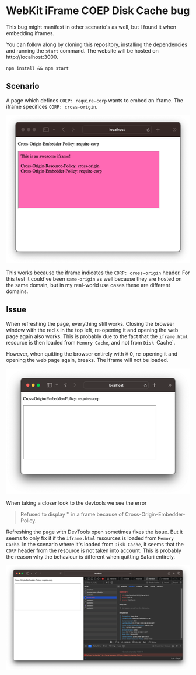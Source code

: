 # WebKit iFrame COEP Disk Cache bug

This bug might manifest in other scenario's as well, but I found it when embedding iframes.

You can follow along by cloning this repository, installing the dependencies and running the `start` command. The website will be hosted on http://localhost:3000.

```
npm install && npm start
```

## Scenario

A page which defines `COEP: require-corp` wants to embed an iframe. The iframe specifices `CORP: cross-origin`.

![Screenshot showing the embedded iframe](./media/screen1.png)

This works because the iframe indicates the `CORP: cross-origin` header. For this test it could've been `same-origin` as well because they are hosted on the same domain, but in my real-world use cases these are different domains.

## Issue

When refreshing the page, everything still works. Closing the browser window with the red `X` in the top left, re-opening it and opening the web page again also works. This is probably due to the fact that the `iframe.html` resource is then loaded from `Memory Cache`, and not from `Disk `Cache`.

However, when quitting the browser entirely with <kbd>⌘</kbd> <kbd>Q</kbd>, re-opening it and opening the web page again, breaks. The iframe will not be loaded.

![Screenshot showing the blank embedded iframe](./media/screen2.png)

When taking a closer look to the devtools we see the error

> Refused to display '' in a frame because of Cross-Origin-Embedder-Policy.

Refreshing the page with DevTools open sometimes fixes the issue. But it seems to only fix it if the `iframe.html` resources is loaded from `Memory Cache`. In the scenario where it's loaded from `Disk Cache`, it seems that the `CORP` header from the resource is not taken into account. This is probably the reason why the behaviour is different when quitting Safari entirely.

![Screenshot showing resource loaded from disk cache](./media/screen3.png) 
